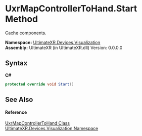 # UxrMapControllerToHand.Start Method 
 

Cache components.

**Namespace:**&nbsp;<a href="N_UltimateXR_Devices_Visualization">UltimateXR.Devices.Visualization</a><br />**Assembly:**&nbsp;UltimateXR (in UltimateXR.dll) Version: 0.0.0.0

## Syntax

**C#**<br />
``` C#
protected override void Start()
```


## See Also


#### Reference
<a href="T_UltimateXR_Devices_Visualization_UxrMapControllerToHand">UxrMapControllerToHand Class</a><br /><a href="N_UltimateXR_Devices_Visualization">UltimateXR.Devices.Visualization Namespace</a><br />